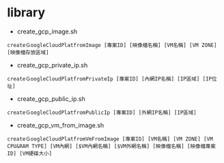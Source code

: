 # library

* create_gcp_image.sh

`createＧoogleCloudPlatfromImage [專案ID] [映像檔名稱] [VM名稱] [VM ZONE] [映像檔存放區域]`

* create_gcp_private_ip.sh

`createＧoogleCloudPlatfromPrivateIp [專案ID] [內網IP名稱] [IP區域] [IP位址]`

* create_gcp_public_ip.sh

`createＧoogleCloudPlatfromPublicIp [專案ID] [外網IP名稱] [IP區域]`

* create_gcp_vm_from_image.sh

`createＧoogleCloudPlatfromVmFromImage [專案ID] [VM名稱] [VM ZONE] [VM CPU&RAM TYPE] [VM內網] [$VM內網名稱] [$VM外網名稱] [映像檔名稱] [映像檔專案ID] [VM硬碟大小]`